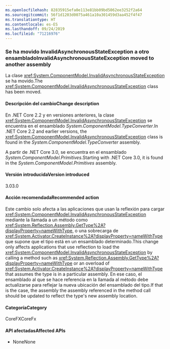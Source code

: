 ```yaml
---
ms.openlocfilehash: 82835915efa0e113e81bb09bd5062ee3252f2a64
ms.sourcegitcommit: 56f1d1203d0075a461a10a301459d3aa452f4f47
ms.translationtype: HT
ms.contentlocale: es-ES
ms.lasthandoff: 09/24/2019
ms.locfileid: "71216976"
---
```

### <a name="invalidasynchronousstateexception-moved-to-another-assembly"></a><span data-ttu-id="43a90-101">Se ha movido InvalidAsynchronousStateException a otro ensamblado</span><span class="sxs-lookup"><span data-stu-id="43a90-101">InvalidAsynchronousStateException moved to another assembly</span></span>

<span data-ttu-id="43a90-102">La clase <xref:System.ComponentModel.InvalidAsynchronousStateException> se ha movido.</span><span class="sxs-lookup"><span data-stu-id="43a90-102">The <xref:System.ComponentModel.InvalidAsynchronousStateException> class has been moved.</span></span>

#### <a name="change-description"></a><span data-ttu-id="43a90-103">Descripción del cambio</span><span class="sxs-lookup"><span data-stu-id="43a90-103">Change description</span></span>

<span data-ttu-id="43a90-104">En .NET Core 2.2 y en versiones anteriores, la clase <xref:System.ComponentModel.InvalidAsynchronousStateException> se encuentra en el ensamblado *System.ComponentModel.TypeConverter*.</span><span class="sxs-lookup"><span data-stu-id="43a90-104">In .NET Core 2.2 and earlier versions, the <xref:System.ComponentModel.InvalidAsynchronousStateException> class is found in the *System.ComponentModel.TypeConverter* assembly.</span></span>

<span data-ttu-id="43a90-105">A partir de .NET Core 3.0, se encuentra en el ensamblado *System.ComponentModel.Primitives*.</span><span class="sxs-lookup"><span data-stu-id="43a90-105">Starting with .NET Core 3.0, it is found in the *System.ComponentModel.Primitives* assembly.</span></span>

#### <a name="version-introduced"></a><span data-ttu-id="43a90-106">Versión introducida</span><span class="sxs-lookup"><span data-stu-id="43a90-106">Version introduced</span></span>

<span data-ttu-id="43a90-107">3.0</span><span class="sxs-lookup"><span data-stu-id="43a90-107">3.0</span></span>

#### <a name="recommended-action"></a><span data-ttu-id="43a90-108">Acción recomendada</span><span class="sxs-lookup"><span data-stu-id="43a90-108">Recommended action</span></span>

<span data-ttu-id="43a90-109">Este cambio solo afecta a las aplicaciones que usan la reflexión para cargar <xref:System.ComponentModel.InvalidAsynchronousStateException> mediante la llamada a un método como <xref:System.Reflection.Assembly.GetType%2A?displayProperty=nameWithType>, o una sobrecarga de <xref:System.Activator.CreateInstance%2A?displayProperty=nameWithType> que supone que el tipo está en un ensamblado determinado.</span><span class="sxs-lookup"><span data-stu-id="43a90-109">This change only affects applications that use reflection to load the <xref:System.ComponentModel.InvalidAsynchronousStateException> by calling a method such as <xref:System.Reflection.Assembly.GetType%2A?displayProperty=nameWithType> or an overload of <xref:System.Activator.CreateInstance%2A?displayProperty=nameWithType> that assumes the type is in a particular assembly.</span></span> <span data-ttu-id="43a90-110">En ese caso, el ensamblado al que se hace referencia en la llamada al método debe actualizarse para reflejar la nueva ubicación del ensamblado del tipo.</span><span class="sxs-lookup"><span data-stu-id="43a90-110">If that is the case, the assembly the assembly referenced in the method call should be updated to reflect the type's new assembly location.</span></span>

#### <a name="category"></a><span data-ttu-id="43a90-111">Categoría</span><span class="sxs-lookup"><span data-stu-id="43a90-111">Category</span></span>

<span data-ttu-id="43a90-112">CoreFX</span><span class="sxs-lookup"><span data-stu-id="43a90-112">CoreFx</span></span>

#### <a name="affected-apis"></a><span data-ttu-id="43a90-113">API afectadas</span><span class="sxs-lookup"><span data-stu-id="43a90-113">Affected APIs</span></span>

- <span data-ttu-id="43a90-114">None</span><span class="sxs-lookup"><span data-stu-id="43a90-114">None</span></span>

<!--

### Affected APIs

- Not detectable via API analysis

-->
